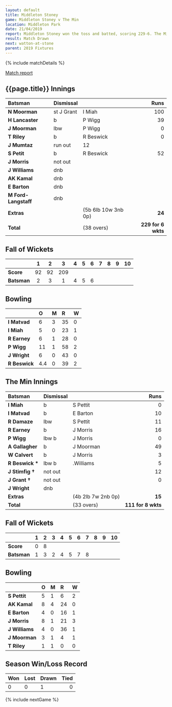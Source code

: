 ```yaml
---
layout: default
title: Middleton Stoney
game: Middleton Stoney v The Min
location: Middleton Park
date: 21/04/2019
report: Middleton Stoney won the toss and batted, scoring 229-6. The Min replied with 111-8 when time ran out.
result: Match Drawn
next: watton-at-stone
parent: 2019 Fixtures
---
```


{% include matchDetails %}

[Match report](http://www.middletonstoneycc.co.uk/club-news/2019/mscc-vs-the-min-2019/)

## {{page.title}} Innings

| Batsman | Dismissal |  | Runs |
|:---|:---|---|---:|
| **N Moorman** | st J Grant | I Miah | 100 |
| **H Lancaster** | b | P Wigg | 39 |
| **J Moorman** | lbw | P Wigg | 0 |
| **T Riley** | b | R Beswick | 0 |
| **J Mumtaz** | run out | 12 |
| **S Petit** | b | R Beswick | 52 |
| **J Morris** | not out | |
| **J Williams** | dnb | |
| **AK Kamal** | dnb | |
| **E Barton** | dnb | |
| **M Ford-Langstaff** | dnb | |
| **Extras** | | (5b 6lb 10w 3nb 0p) | **24** |
| **Total** | | (38 overs) | **229 for 6 wkts** |

## Fall of Wickets

| | 1 | 2 | 3 | 4 | 5 | 6 | 7 | 8 | 9 | 10 |
|---|:---:|:---:|:---:|:---:|:---:|:---:|:---:|:---:|:---:|:---:|
| **Score** | 92 | 92 | 209 | | | |
| **Batsman** | 2 | 3 | 1 | 4 | 5 | 6 | | |

## Bowling

| | O | M | R | W |
|---|:---|:---|:---|:---|
| **I Matvad** | 6 | 3 | 35 | 0 |
| **I Miah** | 5 | 0 | 23 | 1 |
| **R Earney** | 6 | 1 | 28 | 0 |
| **P Wigg** | 11 | 1 | 58 | 2 |
| **J Wright** | 6 | 0 | 43 | 0 |
| **R Beswick** | 4.4 | 0 | 39 | 2 |

## The Min Innings

| Batsman | Dismissal |  | Runs |
|:---|:---|---|---:|
| **I Miah** | b | S Pettit | 0 |
| **I Matvad** | b | E Barton | 10 |
| **R Damaze** | lbw |S Pettit | 11 |
| **R Earney** | b |J Morris | 16 |
| **P Wigg** | lbw b |J Morris | 0 |
| **A Gallagher** | b |J Moorman | 49 |
| **W Calvert** | b |J Morris | 3 |
| **R Beswick &#42;** | lbw b | .Williams | 5 |
| **J Stimfig  &#8224;** | not out | | 12 |
| **J Grant &#8224;** | not out | | 0 |
| **J Wright** | dnb | | |
| **Extras** | | (4b 2lb 7w 2nb 0p) | **15** |
| **Total** | | (33 overs) | **111 for 8 wkts** |

## Fall of Wickets

| | 1 | 2 | 3 | 4 | 5 | 6 | 7 | 8 | 9 | 10 |
|---|:---:|:---:|:---:|:---:|:---:|:---:|:---:|:---:|:---:|:---:|
| **Score** | 0 | 8 | | | | |
| **Batsman** | 1 | 3 | 2 | 4 | 5 | 7 | 8 | |

## Bowling

| | O | M | R | W |
|---|:---|:---|:---|:---|
| **S Pettit** | 5 | 1 | 6 | 2 |
| **AK Kamal** | 8 | 4 | 24 | 0 |
| **E Barton** | 4 | 0 | 16 | 1 |
| **J Morris** | 8 | 1 | 21 | 3 |
| **J Williams** | 4 | 0 | 36 | 1 |
| **J Moorman** | 3 | 1 | 4 | 1 |
| **T Riley** | 1 | 1 | 0 | 0 |

## Season Win/Loss Record

| Won | Lost | Drawn | Tied |
|:---|:---|:---|---:|
| 0 | 0 | 1 | 0 |

{% include nextGame %}